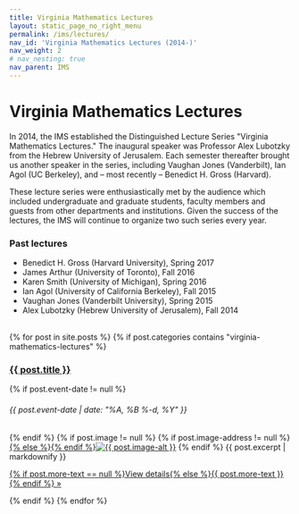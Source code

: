 ```yaml
---
title: Virginia Mathematics Lectures
layout: static_page_no_right_menu
permalink: /ims/lectures/
nav_id: 'Virginia Mathematics Lectures (2014-)'
nav_weight: 2
# nav_nesting: true
nav_parent: IMS
---
```


<h1 class="mb-5">Virginia Mathematics Lectures</h1>


In 2014, the IMS established the Distinguished Lecture Series "Virginia Mathematics Lectures." The inaugural speaker was Professor Alex Lubotzky from the Hebrew University of Jerusalem. Each semester thereafter brought us another speaker in the series, including Vaughan Jones (Vanderbilt), Ian Agol (UC Berkeley), and – most recently – Benedict H. Gross (Harvard).

These lecture series were enthusiastically met by the audience which included undergraduate and graduate students, faculty members and guests from other departments and institutions. Given the success of the lectures, the IMS will continue to organize two such series every year.


### Past lectures

- Benedict H. Gross (Harvard University), Spring 2017
- James Arthur (University of Toronto), Fall 2016
- Karen Smith (University of Michigan), Spring 2016
- Ian Agol (University of California Berkeley), Fall 2015
- Vaughan Jones (Vanderbilt University), Spring 2015
- Alex Lubotzky (Hebrew University of Jerusalem), Fall 2014

<br>

<div class="row my-col-12-zebra">
{% for post in site.posts %}
{% if post.categories contains "virginia-mathematics-lectures" %}
<div class="col-12 my-bordered-news-snippets">
<h3 class="mb-2 mt-3"><a href="{{site.url }}{{ post.url }}" style="color:inherit;">{{ post.title }}</a></h3> {% if post.event-date != null %}
<h6>{{ post.event-date |  date: "%A, %B %-d, %Y" }}</h6>{% endif %} {% if post.image != null %} {% if post.image-address != null %}<a href="{{ post.image-address | replace: '__SITE_URL__', site.url }}">{% else %}<a href="{{site.url }}{{ post.url }}">{% endif %}<img src="{{ post.image | replace: '__SITE_URL__', site.url }}" alt="{{ post.image-alt }}" title="{{ post.image-alt }}" style="max-width:600px;height:auto;width:auto;" class="mb-3 mt-2"></a>
{% endif %} {{ post.excerpt | markdownify }}
<p><a class="btn btn-secondary h5" href="{{site.url }}{{ post.url }}" role="button">{% if post.more-text == null %}View details{% else %}{{ post.more-text }}{% endif %} &raquo;</a></p>
</div>
<!--/span-->
{% endif %}
{% endfor %}
</div>
